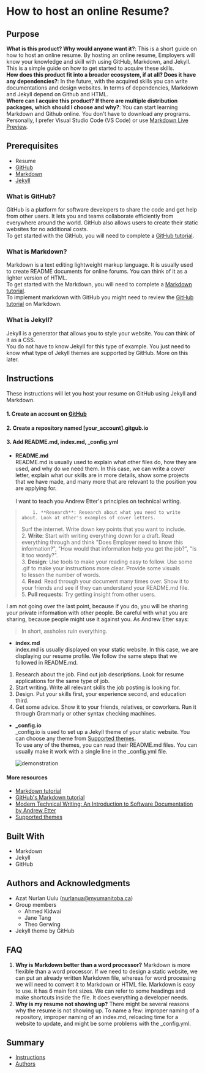 # How to host an online Resume?

## Purpose

**What is this product? Why would anyone want it?**: This is a short guide on how to host an online resume. By hosting an online resume, Employers will know your knowledge and skill with using GitHub, Markdown, and Jekyll. This is a simple guide on how to get started to acquire these skills.  
**How does this product fit into a broader ecosystem, if at all? Does it have any dependencies?**: In the future, with the acquired skills you can write documentations and design websites. In terms of dependencies, Markdown and Jekyll depend on Github and HTML.  
**Where can I acquire this product? If there are multiple distribution packages, which should I choose and why?**: You can start learning Markdown and Github online. You don't have to download any programs. Personally, I prefer Visual Studio Code (VS Code) or use [Markdown Live Preview](https://markdownlivepreview.com).
  
## Prerequisites
  - Resume
  - [GitHub](#what-is-github)
  - [Markdown](#what-is-markdown)
  - [Jekyll](#what-is-jekyll)

### What is GitHub?

GitHub is a platform for software developers to share the code and get help from other users. 
It lets you and teams collaborate efficiently from everywhere around the world.
GitHub also allows users to create their static websites for no additional costs.  
To get started with the GitHub, you will need to complete a [GitHub tutorial](https://guides.github.com/activities/hello-world/).

### What is Markdown?

Markdown is a text editing lightweight markup language. 
It is usually used to create README documents for online forums.
You can think of it as a lighter version of HTML.  
To get started with the Markdown, you will need to complete a [Markdown tutorial](https://www.markdowntutorial.com).  
To implement markdown with GitHub you might need to review the [GitHub tutorial](https://guides.github.com/features/mastering-markdown/) on Markdown.


### What is Jekyll?

Jekyll is a generator that allows you to style your website.
You can think of it as a CSS.  
You do not have to know Jekyll for this type of example. You just need to know what type of Jekyll themes are supported by GitHub. More on this later.

## Instructions

These instructions will let you host your resume on GitHub using Jekyll and Markdown.
  #### 1. Create an account on [GitHub](https://github.com)     
      
  #### 2. Create a repository named [your_account].gitgub.io 

  #### 3. Add README.md, index.md, \_config.yml
   
  - **README.md**  
      README.md is usually used to explain what other files do, how they are used, and why do we need them. In this case, we can write a cover letter, explain what our skills are in more details, show some projects that we have made, and many more that are relevant to the position you are applying for.  
      </br>
      I want to teach you Andrew Etter's principles on technical writing.  
>
>         1. **Research**: Research about what you need to write about. Look at other's examples of cover letters.  
> Surf the internet. Write down key points that you want to include.    
>         2. **Write**: Start with writing everything down for a draft. Read everything through and think "Does Employer need to know this information?",
>"How would that information help you get the job?", "Is it too wordy?".  
>         3. **Design**: Use tools to make your reading easy to follow. Use some .gif to make your instructions more clear. Provide some visuals  
> to lessen the number of words.   
>          4. **Read**: Read through your document many times over. Show it to your friends and see if they can understand your README.md file.  
>          5. **Pull requests**: Try getting insight from other users.   

I am not going over the last point, because if you do, you will be sharing your private information with other people. Be careful with what you are sharing, because people might use it against you. As Andrew Etter says:  
> In short, assholes ruin everything.
      </br>
  - **index.md**   
  index.md is usually displayed on your static website. In this case, we are displaying our resume profile. We follow the same steps that we followed in README.md.   
  1. Research about the job. Find out job descriptions. Look for resume applications for the same type of job.  
  2. Start writing. Write all relevant skills the job posting is looking for.  
  3. Design. Put your skills first, your experience second, and education third.
  4. Get some advice. Show it to your friends, relatives, or coworkers. Run it through Grammarly or other syntax checking machines.  
  
  - **\_config.io**  
    \_config.io is used to set up a Jekyll theme of your static website. You can choose any theme from [Supported themes](https://pages.github.com/themes/).  
    To use any of the themes, you can read their README.md files. You can usually make it work with a single line in the \_config.yml file. 
    
    ![demonstration](img/show.gif)

  #### More resources
 - [Markdown tutorial](https://www.markdowntutorial.com)
 - [GitHub's Markdown tutorial](https://guides.github.com/features/mastering-markdown/)
 - [Modern Technical Writing: An Introduction to Software Documentation by Andrew Etter](https://www.amazon.ca/Modern-Technical-Writing-Introduction-Documentation-ebook/dp/B01A2QL9SS/ref=sr_1_1?crid=3U5MQMA2GZJD&dchild=1&keywords=modern+technical+writing+by+andrew+etter&qid=1604367457&sprefix=Andrew+etter%2Caps%2C202&sr=8-1)
 - [Supported themes](https://pages.github.com/themes/)  

## Built With

  - Markdown
  - Jekyll
  - GitHub

## Authors and Acknowledgments

  - Azat Nurlan Uulu (nurlanua@myumanitoba.ca)
  - Group members
    * Ahmed Kidwai
    * Jane Tang
    * Theo Gerwing
  - Jekyll theme by GitHub

## FAQ
1. **Why is Markdown better than a word processor?** Markdown is more flexible than a word processor. If we need to design a static website, we can put an already written Markdown file, whereas for word processing we will need to convert it to Markdown or HTML file. Markdown is easy to use. it has 6 main font sizes. We can refer to some headings and make shortcuts inside the file. It does everything a developer needs.
2.  **Why is my resume not showing up?** There might be several reasons why the resume is not showing up. To name a few: improper naming of a repository, improper naming of an index.md, reloading time for a website to update, and might be some problems with the \_config.yml.  

## Summary

  - [Instructions](#instructions)
  - [Authors](#authors)
  
